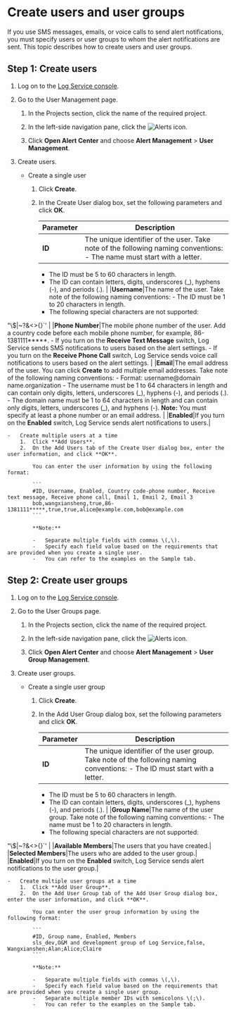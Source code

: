 # Create users and user groups

If you use SMS messages, emails, or voice calls to send alert notifications, you must specify users or user groups to whom the alert notifications are sent. This topic describes how to create users and user groups.

## Step 1: Create users

1.  Log on to the [Log Service console](https://sls.console.aliyun.com).

2.  Go to the User Management page.

    1.  In the Projects section, click the name of the required project.

    2.  In the left-side navigation pane, click the ![Alerts](https://static-aliyun-doc.oss-accelerate.aliyuncs.com/assets/img/en-US/0356352261/p110115.png) icon.

    3.  Click **Open Alert Center** and choose **Alert Management** \> **User Management**.

3.  Create users.

    -   Create a single user
        1.  Click **Create**.
        2.  In the Create User dialog box, set the following parameters and click **OK**.

            |Parameter|Description|
            |---------|-----------|
            |**ID**|The unique identifier of the user. Take note of the following naming conventions:            -   The name must start with a letter.
            -   The ID must be 5 to 60 characters in length.
            -   The ID can contain letters, digits, underscores \(\_\), hyphens \(-\), and periods \(.\). |
            |**Username**|The name of the user. Take note of the following naming conventions:            -   The ID must be 1 to 20 characters in length.
            -   The following special characters are not supported:

"\\$\|~?&<\>\{\}\`' |
            |**Phone Number**|The mobile phone number of the user. Add a country code before each mobile phone number, for example, 86-1381111\*\*\*\*\*.             -   If you turn on the **Receive Text Message** switch, Log Service sends SMS notifications to users based on the alert settings.
            -   If you turn on the **Receive Phone Call** switch, Log Service sends voice call notifications to users based on the alert settings. |
            |**Email**|The email address of the user. You can click **Create** to add multiple email addresses. Take note of the following naming conventions:            -   Format: username@domain name.organization
            -   The username must be 1 to 64 characters in length and can contain only digits, letters, underscores \(\_\), hyphens \(-\), and periods \(.\).
            -   The domain name must be 1 to 64 characters in length and can contain only digits, letters, underscores \(\_\), and hyphens \(-\).
**Note:** You must specify at least a phone number or an email address. |
            |**Enabled**|If you turn on the **Enabled** switch, Log Service sends alert notifications to users.|

    -   Create multiple users at a time
        1.  Click **Add Users**.
        2.  On the Add Users tab of the Create User dialog box, enter the user information, and click **OK**.

            You can enter the user information by using the following format:

            ```
            #ID, Username, Enabled, Country code-phone number, Receive text message, Receive phone call, Email 1, Email 2, Email 3
            bob,wangxiansheng,true,86-1381111*****,true,true,alice@example.com,bob@example.com
            ```

            **Note:**

            -   Separate multiple fields with commas \(,\).
            -   Specify each field value based on the requirements that are provided when you create a single user.
            -   You can refer to the examples on the Sample tab.

## Step 2: Create user groups

1.  Log on to the [Log Service console](https://sls.console.aliyun.com).

2.  Go to the User Groups page.

    1.  In the Projects section, click the name of the required project.

    2.  In the left-side navigation pane, click the ![Alerts](https://static-aliyun-doc.oss-accelerate.aliyuncs.com/assets/img/en-US/0356352261/p110115.png) icon.

    3.  Click **Open Alert Center** and choose **Alert Management** \> **User Group Management**.

3.  Create user groups.

    -   Create a single user group
        1.  Click **Create**.
        2.  In the Add User Group dialog box, set the following parameters and click **OK**.

            |Parameter|Description|
            |---------|-----------|
            |**ID**|The unique identifier of the user group. Take note of the following naming conventions:            -   The ID must start with a letter.
            -   The ID must be 5 to 60 characters in length.
            -   The ID can contain letters, digits, underscores \(\_\), hyphens \(-\), and periods \(.\). |
            |**Group Name**|The name of the user group. Take note of the following naming conventions:            -   The name must be 1 to 20 characters in length.
            -   The following special characters are not supported:

"\\$\|~?&<\>\{\}\`' |
            |**Available Members**|The users that you have created.|
            |**Selected Members**|The users who are added to the user group.|
            |**Enabled**|If you turn on the **Enabled** switch, Log Service sends alert notifications to the user group.|

    -   Create multiple user groups at a time
        1.  Click **Add User Group**.
        2.  On the Add User Group tab of the Add User Group dialog box, enter the user information, and click **OK**.

            You can enter the user group information by using the following format:

            ```
            #ID, Group name, Enabled, Members
            sls_dev,O&M and development group of Log Service,false, Wangxianshen;Alan;Alice;Claire
            ```

            **Note:**

            -   Separate multiple fields with commas \(,\).
            -   Specify each field value based on the requirements that are provided when you create a single user group.
            -   Separate multiple member IDs with semicolons \(;\).
            -   You can refer to the examples on the Sample tab.

